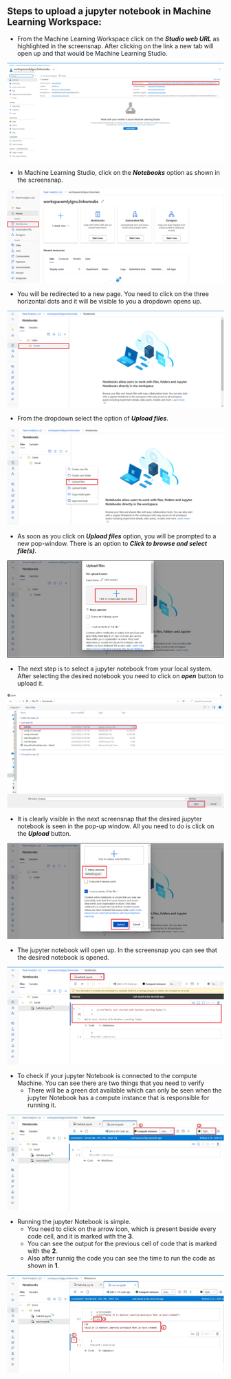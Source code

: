 ## Steps to upload a jupyter notebook in Machine Learning Workspace:

- From the Machine Learning Workspace click on the **_Studio web URL_** as highlighted in the screensnap. After clicking on the link a new tab will open up and that would be Machine Learning Studio.

![Open Up Machine Learning Studio](/documentation/media/resource_deployment/machine_learningstudio.png)

- In Machine Learning Studio, click on the **_Notebooks_** option as shown in the screensnap.

![Upload Notebook](/documentation/media/resource_deployment/notebook.png)

- You will be redirected to a new page. You need to click on the three horizontal dots and it will be visible to you a dropdown opens up. 

![Horizontal Dots](/documentation/media/resource_deployment/threeprop.png)

- From the dropdown select the option of **_Upload files_**.

![Upload Files](/documentation/media/resource_deployment/upload_notebook.png)

- As soon as you click on **_Upload files_** option, you will be prompted to a new pop-window. There is an option to **_Click to browse and select file(s)_**. 

![browse through Notebooks](/documentation/media/resource_deployment/browse.png)

- The next step is to select a jupyter notebook from your local system. After selecting the desired notebook you need to click on **_open_** button to upload it.

![Uploading desired notebook](/documentation/media/resource_deployment/helloML.png)

- It is clearly visible in the next screensnap that the desired jupyter notebook is seen in the pop-up window. All you need to do is click on the **_Upload_** button.

![Machine Learning Notebook](/documentation/media/resource_deployment/helloML3.png)

- The jupyter notebook will open up. In the screensnap you can see that the desired notebook is opened.

![File through Notebook](/documentation/media/resource_deployment/helloML4.png)

- To check if your jupyter Notebook is connected to the compute Machine. You can see there are two things that you need to verify
    * There will be a green dot available which can only be seen when the jupyter Notebook has a compute instance that is responsible for running it.

![Notebook Run](/documentation/media/resource_deployment/compute_estd.JPG)   

- Running the jupyter Notebook is simple. 
    * You need to click on the arrow icon, which is present beside every code cell, and it is marked with the **3**.
    * You can see the output for the previous cell of code that is marked with the **2**.
    * Also after runnig the code you can see the time to run the code as shown in **1**.

![Notebook Compute](/documentation/media/resource_deployment/running_compute.JPG)   
